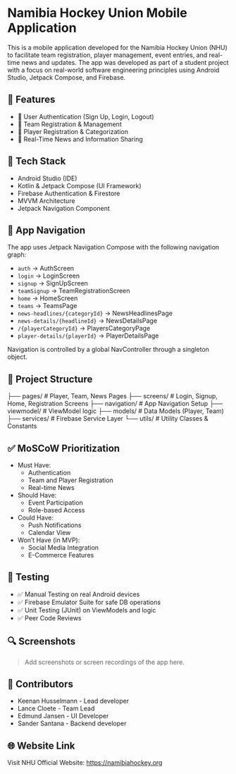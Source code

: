 # Namibia Hockey Union Mobile Application

This is a mobile application developed for the Namibia Hockey Union (NHU) to facilitate team registration, player management, event entries, and real-time news and updates. The app was developed as part of a student project with a focus on real-world software engineering principles using Android Studio, Jetpack Compose, and Firebase.

## 📱 Features

- 🔐 User Authentication (Sign Up, Login, Logout)
- 🏑 Team Registration & Management
- 👤 Player Registration & Categorization
- 📰 Real-Time News and Information Sharing

## 🚀 Tech Stack

- Android Studio (IDE)
- Kotlin & Jetpack Compose (UI Framework)
- Firebase Authentication & Firestore
- MVVM Architecture
- Jetpack Navigation Component

## 🧭 App Navigation

The app uses Jetpack Navigation Compose with the following navigation graph:

- `auth` → AuthScreen
- `login` → LoginScreen
- `signup` → SignUpScreen
- `teamSignup` → TeamRegistrationScreen
- `home` → HomeScreen
- `teams` → TeamsPage
- `news-headlines/{categoryId}` → NewsHeadlinesPage
- `news-details/{headlineId}` → NewsDetailsPage
- `/{playerCategoryId}` → PlayersCategoryPage
- `player-details/{playerId}` → PlayerDetailsPage

Navigation is controlled by a global NavController through a singleton object.

## 📁 Project Structure

├── pages/ # Player, Team, News Pages
├── screens/ # Login, Signup, Home, Registration Screens
├── navigation/ # App Navigation Setup
├── viewmodel/ # ViewModel logic
├── models/ # Data Models (Player, Team)
├── services/ # Firebase Service Layer
└── utils/ # Utility Classes & Constants

## ✅ MoSCoW Prioritization

- Must Have:
  - Authentication
  - Team and Player Registration
  - Real-time News
- Should Have:
  - Event Participation
  - Role-based Access
- Could Have:
  - Push Notifications
  - Calendar View
- Won’t Have (in MVP):
  - Social Media Integration
  - E-Commerce Features

## 🧪 Testing

- ✅ Manual Testing on real Android devices
- ✅ Firebase Emulator Suite for safe DB operations
- ✅ Unit Testing (JUnit) on ViewModels and logic
- ✅ Peer Code Reviews

## 🔍 Screenshots

> Add screenshots or screen recordings of the app here.

## 🙌 Contributors

- Keenan Husselmann - Lead developer
- Lance Cloete - Team Lead
- Edmund Jansen - UI Developer
- Sander Santana - Backend developer



## 🌐 Website Link

Visit NHU Official Website: https://namibiahockey.org
